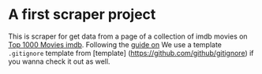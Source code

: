 # A first scraper project

This is scraper for get data from a page of a collection of imdb movies on [Top 1000 Movies imdb](https://www.imdb.com/search/title/?groups=top_1000&ref_=adv_nxt).
Following the [guide on](https://hackernoon.com/how-to-build-a-web-scraper-with-python-step-by-step-guide-jxkp3yum)
We use a template `.gitignore` template from [template] (https://github.com/github/gitignore) if you wanna check it out as well.
